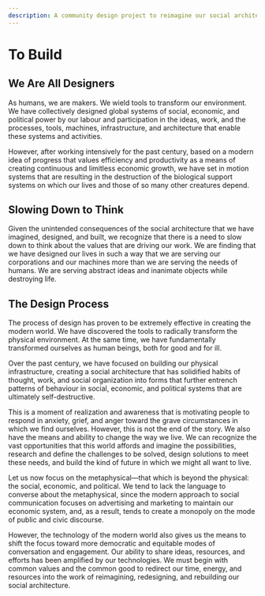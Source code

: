 ```yaml
---
description: A community design project to reimagine our social architecture.
---
```


# To Build

## We Are All Designers

As humans, we are makers. We wield tools to transform our environment. We have collectively designed global systems of social, economic, and political power by our labour and participation in the ideas, work, and the processes, tools, machines, infrastructure, and architecture that enable these systems and activities.

However, after working intensively for the past century, based on a modern idea of progress that values efficiency and productivity as a means of creating continuous and limitless economic growth, we have set in motion systems that are resulting in the destruction of the biological support systems on which our lives and those of so many other creatures depend.

## Slowing Down to Think

Given the unintended consequences of the social architecture that we have imagined, designed, and built, we recognize that there is a need to slow down to think about the values that are driving our work. We are finding that we have designed our lives in such a way that we are serving our corporations and our machines more than we are serving the needs of humans. We are serving abstract ideas and inanimate objects while destroying life.

## The Design Process

The process of design has proven to be extremely effective in creating the modern world. We have discovered the tools to radically transform the physical environment. At the same time, we have fundamentally transformed ourselves as human beings, both for good and for ill.

Over the past century, we have focused on building our physical infrastructure, creating a social architecture that has solidified habits of thought, work, and social organization into forms that further entrench patterns of behaviour in social, economic, and political systems that are ultimately self-destructive.

This is a moment of realization and awareness that is motivating people to respond in anxiety, grief, and anger toward the grave circumstances in which we find ourselves. However, this is not the end of the story. We also have the means and ability to change the way we live. We can recognize the vast opportunities that this world affords and imagine the possibilities, research and define the challenges to be solved, design solutions to meet these needs, and build the kind of future in which we might all want to live.

Let us now focus on the metaphysical—that which is beyond the physical: the social, economic, and political. We tend to lack the language to converse about the metaphysical, since the modern approach to social communication focuses on advertising and marketing to maintain our economic system, and, as a result, tends to create a monopoly on the mode of public and civic discourse.

However, the technology of the modern world also gives us the means to shift the focus toward more democratic and equitable modes of conversation and engagement. Our ability to share ideas, resources, and efforts has been amplified by our technologies. We must begin with common values and the common good to redirect our time, energy, and resources into the work of reimagining, redesigning, and rebuilding our social architecture.
